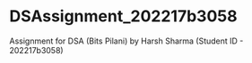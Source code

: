 # DSAssignment_202217b3058
Assignment for DSA (Bits Pilani) by Harsh Sharma (Student ID - 202217b3058)
